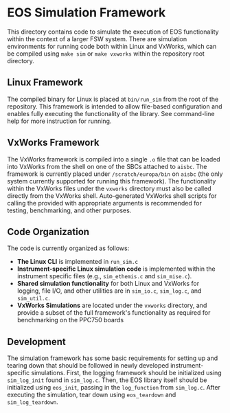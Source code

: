 EOS Simulation Framework
========================

This directory contains code to simulate the execution of EOS functionality
within the context of a larger FSW system. There are simulation environments for
running code both within Linux and VxWorks, which can be compiled using `make
sim` or `make vxworks` within the repository root directory.

## Linux Framework

The compiled binary for Linux is placed at `bin/run_sim` from the root of the
repository. This framework is intended to allow file-based configuration and
enables fully executing the functionality of the library. See command-line help
for more instruction for running.

## VxWorks Framework

The VxWorks framework is compiled into a single `.o` file that can be loaded
into VxWorks from the shell on one of the SBCs attached to `aisbc`. The
framework is currently placed under `/scratch/europa/bin` on `aisbc` (the only
system currently supported for running this framework). The functionality within
the VxWorks files under the `vxworks` directory must also be called directly
from the VxWorks shell. Auto-generated VxWorks shell scripts for calling the
provided with appropriate arguments is recommended for testing, benchmarking,
and other purposes.

## Code Organization

The code is currently organized as follows:
 - **The Linux CLI** is implemented in `run_sim.c`
 - **Instrument-specific Linux simulation code** is implemented within the
   instrument specific files (e.g., `sim_ethemis.c` and `sim_mise.c`).
 - **Shared simulation functionality** for both Linux and VxWorks for logging,
   file I/O, and other utilities are in `sim_io.c`, `sim_log.c`, and
   `sim_util.c`.
 - **VxWorks Simulations** are located under the `vxworks` directory, and
   provide a subset of the full framework's functionality as required for
   benchmarking on the PPC750 boards

## Development

The simulation framework has some basic requirements for setting up and tearing
down that should be followed in newly developed instrument-specific simulations.
First, the logging framework should be initialized using `sim_log_init` found in
`sim_log.c`. Then, the EOS library itself should be initialized using
`eos_init`, passing in the `log_function` from `sim_log.c`. After executing the
simulation, tear down using `eos_teardown` and `sim_log_teardown`.
